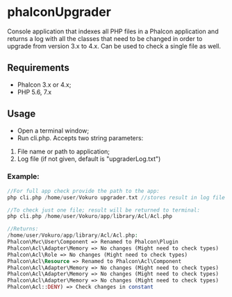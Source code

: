 # phalconUpgrader
Console application that indexes all PHP files in a Phalcon application and returns a log with all the classes that need to be changed in order to upgrade from version 3.x to 4.x. Can be used to check a single file as well.

## Requirements
- Phalcon 3.x or 4.x;
- PHP 5.6, 7.x

## Usage
- Open a terminal window;
- Run cli.php. Accepts two string parameters:
1. File name or path to application;
2. Log file (if not given, default is "upgraderLog.txt")

### Example:
```php
//For full app check provide the path to the app:
php cli.php /home/user/Vokuro upgrader.txt //stores result in log file

//To check just one file; result will be returned to terminal:
php cli.php /home/user/Vokuro/app/library/Acl/Acl.php

//Returns:
/home/user/Vokuro/app/library/Acl/Acl.php:
Phalcon\Mvc\User\Component => Renamed to Phalcon\Plugin
Phalcon\Acl\Adapter\Memory => No changes (Might need to check types)
Phalcon\Acl\Role => No changes (Might need to check types)
Phalcon\Acl\Resource => Renamed to Phalcon\Acl\Component
Phalcon\Acl\Adapter\Memory => No changes (Might need to check types)
Phalcon\Acl\Adapter\Memory => No changes (Might need to check types)
Phalcon\Acl\Adapter\Memory => No changes (Might need to check types)
Phalcon\Acl::DENY) => Check changes in constant
```

